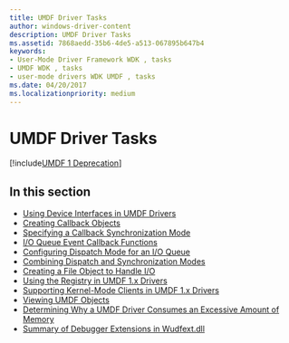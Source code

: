 ```yaml
---
title: UMDF Driver Tasks
author: windows-driver-content
description: UMDF Driver Tasks
ms.assetid: 7868aedd-35b6-4de5-a513-067895b647b4
keywords:
- User-Mode Driver Framework WDK , tasks
- UMDF WDK , tasks
- user-mode drivers WDK UMDF , tasks
ms.date: 04/20/2017
ms.localizationpriority: medium
---
```


# UMDF Driver Tasks

[!include[UMDF 1 Deprecation](../umdf-1-deprecation.md)]

## In this section


-   [Using Device Interfaces in UMDF Drivers](using-device-interfaces-in-umdf-drivers.md)
-   [Creating Callback Objects](creating-callback-objects.md)
-   [Specifying a Callback Synchronization Mode](specifying-a-callback-synchronization-mode.md)
-   [I/O Queue Event Callback Functions](i-o-queue-event-callback-functions.md)
-   [Configuring Dispatch Mode for an I/O Queue](configuring-dispatch-mode-for-an-i-o-queue.md)
-   [Combining Dispatch and Synchronization Modes](combining-dispatch-and-synchronization-modes.md)
-   [Creating a File Object to Handle I/O](creating-a-file-object-to-handle-i-o.md)
-   [Using the Registry in UMDF 1.x Drivers](using-the-registry-in-umdf-1-x-drivers.md)
-   [Supporting Kernel-Mode Clients in UMDF 1.x Drivers](supporting-kernel-mode-clients-in-umdf-1-x-drivers.md)
-   [Viewing UMDF Objects](viewing-umdf-objects.md)
-   [Determining Why a UMDF Driver Consumes an Excessive Amount of Memory](determining-why-a-umdf-driver-consumes-an-excessive-amount-of-memory.md)
-   [Summary of Debugger Extensions in Wudfext.dll](using-umdf-debugger-extensions.md)

 

 





